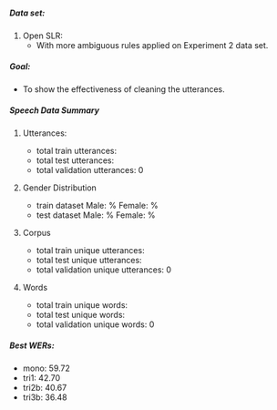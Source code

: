##### Data set:

1. Open SLR:
    * With more ambiguous rules applied on Experiment 2 data set.

##### Goal:
- To show the effectiveness of cleaning the utterances.

##### Speech Data Summary

1. Utterances:
    * total train utterances: 
    * total test utterances: 
    * total validation utterances: 0

2. Gender Distribution
    * train dataset Male: % Female: %
    * test dataset Male: % Female: %

3. Corpus
    * total train unique utterances: 
    * total test unique utterances: 
    * total validation  unique utterances: 0

4. Words
    * total train unique words: 
    * total test unique words: 
    * total validation  unique words: 0

##### Best WERs:

- mono: 59.72
- tri1: 42.70
- tri2b: 40.67
- tri3b: 36.48